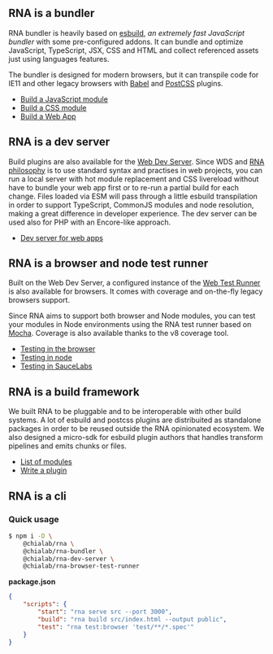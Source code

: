 ## RNA is a bundler

RNA bundler is heavily based on [esbuild](https://esbuild.github.io/), *an extremely fast JavaScript bundler* with some pre-configured addons. It can bundle and optimize JavaScript, TypeScript, JSX, CSS and HTML and collect referenced assets just using languages features.

The bundler is designed for modern browsers, but it can transpile code for IE11 and other legacy browsers with [Babel](https://babeljs.io/) and [PostCSS](https://postcss.org/) plugins.

* [Build a JavaScript module](./Building-javascript)
* [Build a CSS module](./Building-css)
* [Build a Web App](./Building-web-apps)

## RNA is a dev server

Build plugins are also available for the [Web Dev Server](https://modern-web.dev/docs/dev-server/overview/). Since WDS and [RNA philosophy](./Architecture) is to use standard syntax and practises in web projects, you can run a local server with hot module replacement and CSS livereload without have to bundle your web app first or to re-run a partial build for each change. Files loaded via ESM will pass through a little esbuild transpilation in order to support TypeScript, CommonJS modules and node resolution, making a great difference in developer experience. The dev server can be used also for PHP with an Encore-like approach.

* [Dev server for web apps](./Dev-server-web-apps)

## RNA is a browser and node test runner

Built on the Web Dev Server, a configured instance of the [Web Test Runner](https://modern-web.dev/docs/test-runner/overview/) is also available for browsers. It comes with coverage and on-the-fly legacy browsers support.

Since RNA aims to support both browser and Node modules, you can test your modules in Node environments using the RNA test runner based on [Mocha](https://mochajs.org/). Coverage is also available thanks to the v8 coverage tool.

* [Testing in the browser](./Testing-browser)
* [Testing in node](./Testing-node)
* [Testing in SauceLabs](./Testing-saucelabs)

## RNA is a build framework

We built RNA to be pluggable and to be interoperable with other build systems. A lot of esbuild and postcss plugins are distribuited as standalone packages in order to be reused outside the RNA opinionated ecosystem. We also designed a micro-sdk for esbuild plugin authors that handles transform pipelines and emits chunks or files.

* [List of modules](./Plugins)
* [Write a plugin](./Write-a-plugin)

## RNA is a cli

### Quick usage

```sh
$ npm i -D \
    @chialab/rna \
    @chialab/rna-bundler \
    @chialab/rna-dev-server \
    @chialab/rna-browser-test-runner
```

**package.json**
```json
{
    "scripts": {
        "start": "rna serve src --port 3000",
        "build": "rna build src/index.html --output public",
        "test": "rna test:browser 'test/**/*.spec'"
    }
}
```
